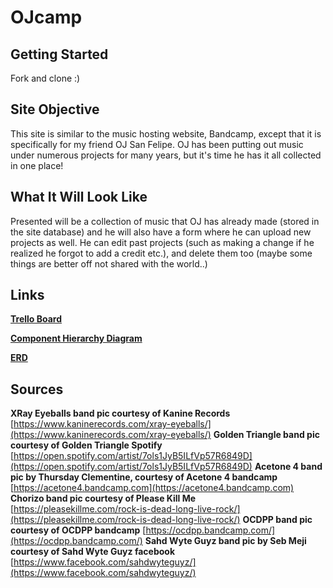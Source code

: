 # OJcamp #
## Getting Started ##
Fork and clone :)
## Site Objective ##
This site is similar to the music hosting website, Bandcamp, except that it is specifically for my friend OJ San Felipe. OJ has been putting out music under numerous projects for many years, but it's time he has it all collected in one place!
## What It Will Look Like ##
Presented will be a collection of music that OJ has already made (stored in the site database) and he will also have a form where he can upload new projects as well. He can edit past projects (such as making a change if he realized he forgot to add a credit etc.), and delete them too (maybe some things are better off not shared with the world..)
## Links ##
[**Trello Board**](https://trello.com/b/qBIVEiHz/ojcamp)

[**Component Hierarchy Diagram**](https://lucid.app/lucidchart/c00bb91d-4764-4e14-a3f2-a1f864ab9255/edit?invitationId=inv_98a5a15d-5640-49b0-aeaf-89e4cf5bddc1)

[**ERD**](https://lucid.app/lucidchart/f8a7f384-f4f3-4ce0-b783-53fe25eb9272/edit?invitationId=inv_e253d04e-c2d3-407e-9a4b-44040d43ae12)

## Sources ##
**XRay Eyeballs band pic courtesy of Kanine Records** [https://www.kaninerecords.com/xray-eyeballs/](https://www.kaninerecords.com/xray-eyeballs/)
**Golden Triangle band pic courtesy of Golden Triangle Spotify** [https://open.spotify.com/artist/7ols1JyB5ILfVp57R6849D](https://open.spotify.com/artist/7ols1JyB5ILfVp57R6849D)
**Acetone 4 band pic by Thursday Clementine, courtesy of Acetone 4 bandcamp** [https://acetone4.bandcamp.com](https://acetone4.bandcamp.com)
**Chorizo band pic courtesy of Please Kill Me** [https://pleasekillme.com/rock-is-dead-long-live-rock/](https://pleasekillme.com/rock-is-dead-long-live-rock/)
**OCDPP band pic courtesy of OCDPP bandcamp** [https://ocdpp.bandcamp.com/](https://ocdpp.bandcamp.com/)
**Sahd Wyte Guyz band pic by Seb Meji courtesy of Sahd Wyte Guyz facebook** [https://www.facebook.com/sahdwyteguyz/](https://www.facebook.com/sahdwyteguyz/)
